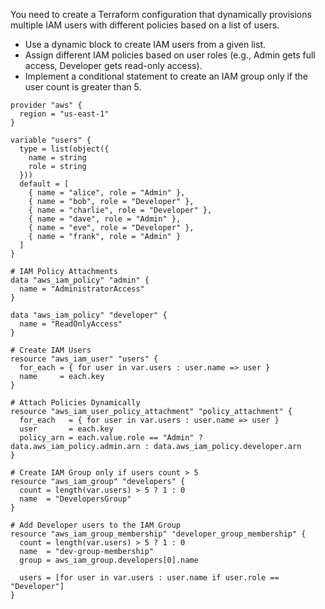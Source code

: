 You need to create a Terraform configuration that dynamically provisions multiple IAM users with different policies based on a list of users.
- Use a dynamic block to create IAM users from a given list.
- Assign different IAM policies based on user roles (e.g., Admin gets full access, Developer gets read-only access).
- Implement a conditional statement to create an IAM group only if the user count is greater than 5.

```hcl
provider "aws" {
  region = "us-east-1"
}

variable "users" {
  type = list(object({
    name = string
    role = string
  }))
  default = [
    { name = "alice", role = "Admin" },
    { name = "bob", role = "Developer" },
    { name = "charlie", role = "Developer" },
    { name = "dave", role = "Admin" },
    { name = "eve", role = "Developer" },
    { name = "frank", role = "Admin" }
  ]
}

# IAM Policy Attachments
data "aws_iam_policy" "admin" {
  name = "AdministratorAccess"
}

data "aws_iam_policy" "developer" {
  name = "ReadOnlyAccess"
}

# Create IAM Users
resource "aws_iam_user" "users" {
  for_each = { for user in var.users : user.name => user }
  name     = each.key
}

# Attach Policies Dynamically
resource "aws_iam_user_policy_attachment" "policy_attachment" {
  for_each   = { for user in var.users : user.name => user }
  user       = each.key
  policy_arn = each.value.role == "Admin" ? data.aws_iam_policy.admin.arn : data.aws_iam_policy.developer.arn
}

# Create IAM Group only if users count > 5
resource "aws_iam_group" "developers" {
  count = length(var.users) > 5 ? 1 : 0
  name  = "DevelopersGroup"
}

# Add Developer users to the IAM Group
resource "aws_iam_group_membership" "developer_group_membership" {
  count = length(var.users) > 5 ? 1 : 0
  name  = "dev-group-membership"
  group = aws_iam_group.developers[0].name

  users = [for user in var.users : user.name if user.role == "Developer"]
}
```
